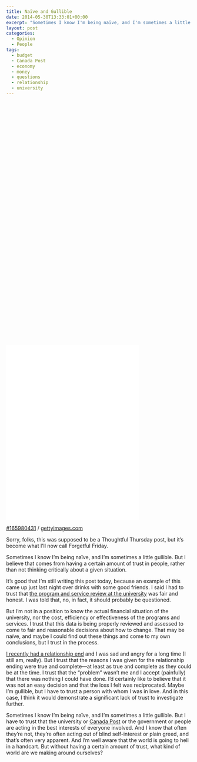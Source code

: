 ```yaml
---
title: Naïve and Gullible
date: 2014-05-30T13:33:01+00:00
excerpt: "Sometimes I know I'm being naïve, and I'm sometimes a little gullible. But I believe that comes from having a certain amount of trust in people, rather than not thinking critically about a given situation."
layout: post
categories:
  - Opinion
  - People
tags:
  - budget
  - Canada Post
  - economy
  - money
  - questions
  - relationship
  - university
---
```

<div class="getty embed image alignleft">
  <div style="padding:131.578947% 0 0 0">
    <iframe src="//embed.gettyimages.com/embed/165980431?et=G4EJS_jmQcBHMDEX8oOQVw&viewMoreLink=off&sig=1F0pDvDxgMzpKWyXXzkSt5Ma2ZbBM_mR51Nbml9kHiA=&caption=true" width="361" height="475" scrolling="no" frameborder="0"></iframe>
  </div>
  <p>
    <a href="http://www.gettyimages.com/detail/165980431" target="_blank" rel="noopener noreferrer">#165980431</a> /
    <a href="http://www.gettyimages.com" target="_blank" rel="noopener noreferrer">gettyimages.com</a>
  </p>
</div>

Sorry, folks, this was supposed to be a Thoughtful Thursday post, but it&#8217;s become what I&#8217;ll now call Forgetful Friday.

Sometimes I know I&#8217;m being naïve, and I&#8217;m sometimes a little gullible. But I believe that comes from having a certain amount of trust in people, rather than not thinking critically about a given situation.

It&#8217;s good that I&#8217;m still writing this post today, because an example of this came up just last night over drinks with some good friends. I said I had to trust that [the program and service review at the university](http://craigmcn.ca/im-only-going-to-say-this-once.html "I’m Only Going to Say This Once") was fair and honest. I was told that, no, in fact, it should probably be questioned.

But I&#8217;m not in a position to know the actual financial situation of the university, nor the cost, efficiency or effectiveness of the programs and services. I trust that this data is being properly reviewed and assessed to come to fair and reasonable decisions about how to change. That may be naïve, and maybe I could find out these things and come to my own conclusions, but I trust in the process.

[I recently had a relationship end](http://craigmcn.ca/thoughtful-thursday-my-whole-world.html "Thoughtful Thursday: My whole world") and I was sad and angry for a long time (I still am, really). But I trust that the reasons I was given for the relationship ending were true and complete—at least as true and complete as they could be at the time. I trust that the &#8220;problem&#8221; wasn&#8217;t me and I accept (painfully) that there was nothing I could have done. I&#8217;d certainly like to believe that it was not an easy decision and that the loss I felt was reciprocated. Maybe I&#8217;m gullible, but I have to trust a person with whom I was in love. And in this case, I think it would demonstrate a significant lack of trust to investigate further.

Sometimes I know I&#8217;m being naïve, and I&#8217;m sometimes a little gullible. But I have to trust that the university or [Canada Post](http://craigmcn.ca/living-in-the-past.html "Living in the Past") or the government or people are acting in the best interests of everyone involved. And I know that often they&#8217;re not, they&#8217;re often acting out of blind self-interest or plain greed, and that&#8217;s often very apparent. And I&#8217;m well aware that the world is going to hell in a handcart. But without having a certain amount of trust, what kind of world are we making around ourselves?